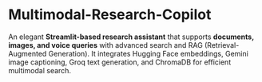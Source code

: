# Multimodal-Research-Copilot
An elegant **Streamlit-based research assistant** that supports **documents, images, and voice queries** with advanced search and RAG (Retrieval-Augmented Generation).   It integrates Hugging Face embeddings, Gemini image captioning, Groq text generation, and ChromaDB for efficient multimodal search.
